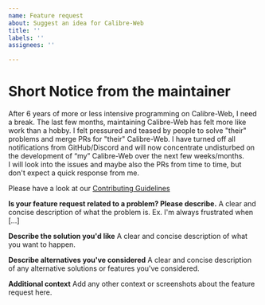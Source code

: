 ```yaml
---
name: Feature request
about: Suggest an idea for Calibre-Web
title: ''
labels: ''
assignees: ''

---
```


# Short Notice from the maintainer 

After 6 years of more or less intensive programming on Calibre-Web, I need a break. 
The last few months, maintaining Calibre-Web has felt more like work than a hobby. I felt pressured and teased by people to solve "their" problems and merge PRs for "their" Calibre-Web. 
I have turned off all notifications from GitHub/Discord and will now concentrate undisturbed on the development of “my” Calibre-Web over the next few weeks/months.  
I will look into the issues and maybe also the PRs from time to time, but don't expect a quick response from me.

Please have a look at our [Contributing Guidelines](https://github.com/janeczku/calibre-web/blob/master/CONTRIBUTING.md)

**Is your feature request related to a problem? Please describe.**
A clear and concise description of what the problem is. Ex. I'm always frustrated when [...]

**Describe the solution you'd like**
A clear and concise description of what you want to happen.

**Describe alternatives you've considered**
A clear and concise description of any alternative solutions or features you've considered.

**Additional context**
Add any other context or screenshots about the feature request here.
